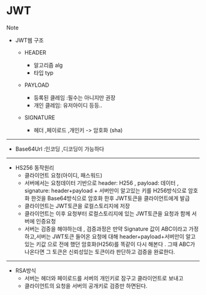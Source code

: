 # JWT 

> [!NOTE]
>
> - JWT웹 구조
>
>   - HEADER
>
>     - 알고리즘 alg
>     - 타입 typ
>
>   - PAYLOAD
>
>     - 등록된 클레임 :필수는 아니지만 권장
>     - 개인 클레임: 유저아이디 등등.. 
>
>   - SIGNATURE
>
>     - 헤더 ,페이로드 ,개인키  -> 암호화 (sha)
>
>     
>
> ------
>
> 
>
> - Base64Url :인코딩 ,디코딩이 가능하다
>
> 
>
> ------
>
> 
>
> - HS256 동작원리 
>   - 클라이언트 요청(아이디, 패스워드)
>   - 서버에서는 요청데이터 기반으로 header: H256 , payload: 데이터 , signature: header+payload + 서버만이 알고있는 키를 H256방식으로 암호화 한것을 Base64방식으로 암호화 한후 JWT토큰을 클라이언트에게 발급
>   - 클라이언트는 JWT토큰을 로컬스토리지에 저장 
>   - 클라이언트는 이후 요청부터 로컬스토리지에 있는 JWT토큰을 요청과 함께 서버에 인증요청
>   - 서버는 검증을 해야하는데 , 검증과정은 만약 Signature 값이 ABC이라고 가정하고,서버는 JWT토큰 들어온 요청에 대해 header+payload+서버만이 알고있는 키값 으로 전에 했던 암호화(H256)를 똑같이 다시 해본다 . 그때 ABC가 나온다면 그 토큰은 신뢰성있는 토큰이라 판단하고 검증을 완료한다.
>
> ------
>
> - RSA방식
>   - 서버는 헤더와 페이로드를 서버의 개인키로 잠구고 클라이언트로 보내고
>   - 클라이언트의 요청을 서버의 공개키로 검증만 하면된다.

